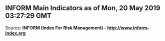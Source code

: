 ## INFORM Main Indicators as of Mon, 20 May 2019 03:27:29 GMT

Source: **INFORM (Index For Risk Management) - http://www.inform-index.org**